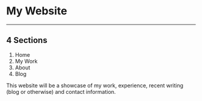 # My Website

---

## 4 Sections
1. Home
2. My Work
3. About
4. Blog

This website will be a showcase of my work, experience, recent writing (blog or otherwise) and contact information.
